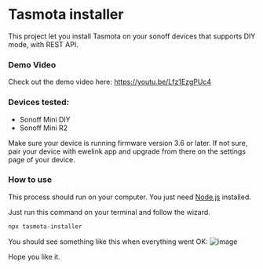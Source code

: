 # Tasmota installer

This project let you install Tasmota on your sonoff devices that supports DIY mode, with REST API. 

### Demo Video
Check out the demo video here: https://youtu.be/Lfz1EzgPUc4

### Devices tested: 
- Sonoff Mini DIY
- Sonoff Mini R2

Make sure your device is running firmware version 3.6 or later. If not sure, pair your device with ewelink app and upgrade from there on the settings page of your device. 

### How to use

This process should run on your computer. You just need [Node.js](https://nodejs.org/es/download/) installed. 

Just run this command on your terminal and follow the wizard.  
```bash
npx tasmota-installer
```

You should see something like this when everything went OK: 
![image](https://user-images.githubusercontent.com/1103494/114300300-9ec97080-9a8d-11eb-9dac-adf0526f5241.png)

Hope you like it. 
